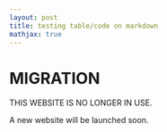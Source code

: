```yaml
---
layout: post
title: testing table/code on markdown
mathjax: true
---
```


# MIGRATION

THIS WEBSITE IS NO LONGER IN USE. 

A new website will be launched soon. 



